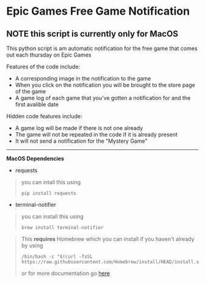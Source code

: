 # Epic Games Free Game Notification
**NOTE** this script is currently only for MacOS 
---
This python script is am automatic notification for the free game that comes out each thursday on Epic Games

Features of the code include:
- A corresponding image in the notification to the game
- When you click on the notification you will be brought to the store page of the game
- A game log of each game that you've gotten a notification for and the first avalible date

Hidden code features include:
- A game log will be made if there is not one already
- The game will not be repeated in the code if it is already present 
- It will not send a notification for the "Mystery Game"
---
**MacOS Dependencies**
- requests
> you can intall this using
> ```
> pip install requests
> ```
- terminal-notifier
> you can install this using
> ```
> brew install terminal-notifier
> ```

>This **requires** Homebrew which you can install if you haven't already by using 
>
>```
>/bin/bash -c "$(curl -fsSL https://raw.githubusercontent.com/Homebrew/install/HEAD/install.sh)"
>```
>
>or for more documentation go [here](https://brew.sh/)
